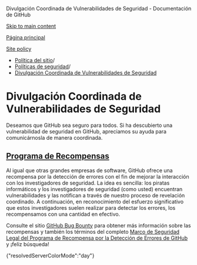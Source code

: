 Divulgación Coordinada de Vulnerabilidades de Seguridad - Documentación de GitHub

[Skip to main content](#main-content)

[Página principal](/es)

[Site policy](/es/site-policy)

* [Política del sitio](/es/site-policy)/
* [Políticas de seguridad](/es/site-policy/security-policies)/
* [Divulgación Coordinada de Vulnerabilidades de Seguridad](/es/site-policy/security-policies/coordinated-disclosure-of-security-vulnerabilities)

Divulgación Coordinada de Vulnerabilidades de Seguridad
==========

Deseamos que GitHub sea seguro para todos. Si ha descubierto una vulnerabilidad de seguridad en GitHub, apreciamos su ayuda para comunicárnosla de manera coordinada.

[Programa de Recompensas](#bounty-program)
----------

Al igual que otras grandes empresas de software, GitHub ofrece una recompensa por la detección de errores con el fin de mejorar la interacción con los investigadores de seguridad. La idea es sencilla: los piratas informáticos y los investigadores de seguridad (como usted) encuentran vulnerabilidades y las notifican a través de nuestro proceso de revelación coordinado. A continuación, en reconocimiento del esfuerzo significativo que estos investigadores suelen realizar para detectar los errores, los recompensamos con una cantidad en efectivo.

Consulte el sitio [GitHub Bug Bounty](https://bounty.github.com) para obtener más información sobre las recompensas y también los términos del completo [Marco de Seguridad Legal del Programa de Recompensa por la Detección de Errores de GitHub](/es/site-policy/security-policies/github-bug-bounty-program-legal-safe-harbor) y ¡feliz búsqueda!

{"resolvedServerColorMode":"day"}
